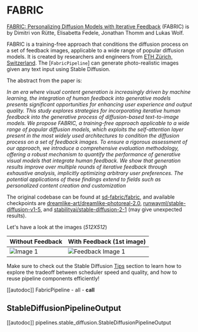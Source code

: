<!--Copyright 2023 The HuggingFace Team. All rights reserved.

Licensed under the Apache License, Version 2.0 (the "License"); you may not use this file except in compliance with
the License. You may obtain a copy of the License at

http://www.apache.org/licenses/LICENSE-2.0

Unless required by applicable law or agreed to in writing, software distributed under the License is distributed on
an "AS IS" BASIS, WITHOUT WARRANTIES OR CONDITIONS OF ANY KIND, either express or implied. See the License for the
specific language governing permissions and limitations under the License.
-->

# FABRIC

[FABRIC: Personalizing Diffusion Models with Iterative Feedback](https://huggingface.co/papers/2307.10159) (FABRIC) is by Dimitri von Rütte, Elisabetta Fedele, Jonathan Thomm and Lukas Wolf.

FABRIC is a training-free approach that conditions the diffusion process on a set of feedback images, applicable to a wide range of popular diffusion models. It is created by researchers and engineers from [ETH Zürich, Switzerland](https://github.com/sd-fabric). The [`FabricPipeline`] can generate photo-realistic images given any text input using Stable Diffusion.

The abstract from the paper is:

*In an era where visual content generation is increasingly driven by machine learning, the integration of human feedback into generative models presents significant opportunities for enhancing user experience and output quality. This study explores strategies for incorporating iterative human feedback into the generative process of diffusion-based text-to-image models. We propose FABRIC, a training-free approach applicable to a wide range of popular diffusion models, which exploits the self-attention layer present in the most widely used architectures to condition the diffusion process on a set of feedback images. To ensure a rigorous assessment of our approach, we introduce a comprehensive evaluation methodology, offering a robust mechanism to quantify the performance of generative visual models that integrate human feedback. We show that generation results improve over multiple rounds of iterative feedback through exhaustive analysis, implicitly optimizing arbitrary user preferences. The potential applications of these findings extend to fields such as personalized content creation and customization*

The original codebase can be found at [sd-fabric/fabric](https://github.com/sd-fabric/fabric), and available checkpoints are [dreamlike-art/dreamlike-photoreal-2.0](https://huggingface.co/dreamlike-art/dreamlike-photoreal-2.0), [runwayml/stable-diffusion-v1-5](https://huggingface.co/runwayml/stable-diffusion-v1-5), and [stabilityai/stable-diffusion-2-1](https://huggingface.co/stabilityai/stable-diffusion-2-1) (may give unexpected results).

Let's have a look at the images (*512X512*)

| Without Feedback            | With Feedback  (1st image)          |
|---------------------|---------------------|
| ![Image 1](https://huggingface.co/datasets/huggingface/documentation-images/resolve/main/diffusers/fabric_wo_feedback.jpg) | ![Feedback Image 1](https://huggingface.co/datasets/huggingface/documentation-images/resolve/main/diffusers/fabric_w_feedback.png) | 

<Tip>

Make sure to check out the Stable Diffusion [Tips](overview#tips) section to learn how to explore the tradeoff between scheduler speed and quality, and how to reuse pipeline components efficiently!

</Tip>

[[autodoc]] FabricPipeline
	- all
	- __call__

## StableDiffusionPipelineOutput

[[autodoc]] pipelines.stable_diffusion.StableDiffusionPipelineOutput
